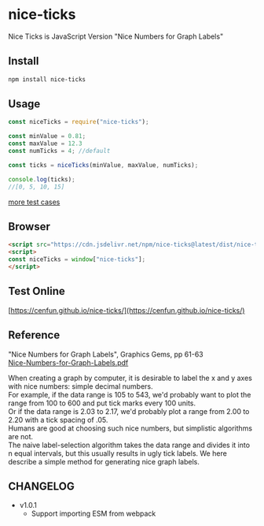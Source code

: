 # nice-ticks
Nice Ticks is JavaScript Version "Nice Numbers for Graph Labels"

## Install
```sh
npm install nice-ticks
```

## Usage
```js
const niceTicks = require("nice-ticks");

const minValue = 0.81;
const maxValue = 12.3
const numTicks = 4; //default

const ticks = niceTicks(minValue, maxValue, numTicks);

console.log(ticks);
//[0, 5, 10, 15]

```

[more test cases](test/test.js)

## Browser
```html
<script src="https://cdn.jsdelivr.net/npm/nice-ticks@latest/dist/nice-ticks.js"></script>
<script>
const niceTicks = window["nice-ticks"];
</script>
```

## Test Online
[https://cenfun.github.io/nice-ticks/](https://cenfun.github.io/nice-ticks/)

## Reference
"Nice Numbers for Graph Labels", Graphics Gems, pp 61-63  
[Nice-Numbers-for-Graph-Labels.pdf](docs/Nice-Numbers-for-Graph-Labels.pdf)

When creating a graph by computer, it is desirable to label the x and y axes with nice numbers: simple decimal numbers.  
For example, if the data range is 105 to 543, we'd probably want to plot the range from 100 to 600 and put tick marks every 100 units.  
Or if the data range is 2.03 to 2.17, we'd probably plot a range from 2.00 to 2.20 with a tick spacing of .05.  
Humans are good at choosing such nice numbers, but simplistic algorithms are not.  
The naive label-selection algorithm takes the data range and divides it into n equal intervals, but this usually results in ugly tick labels. 
We here describe a simple method for generating nice graph labels. 

## CHANGELOG

* v1.0.1
    * Support importing ESM from webpack
